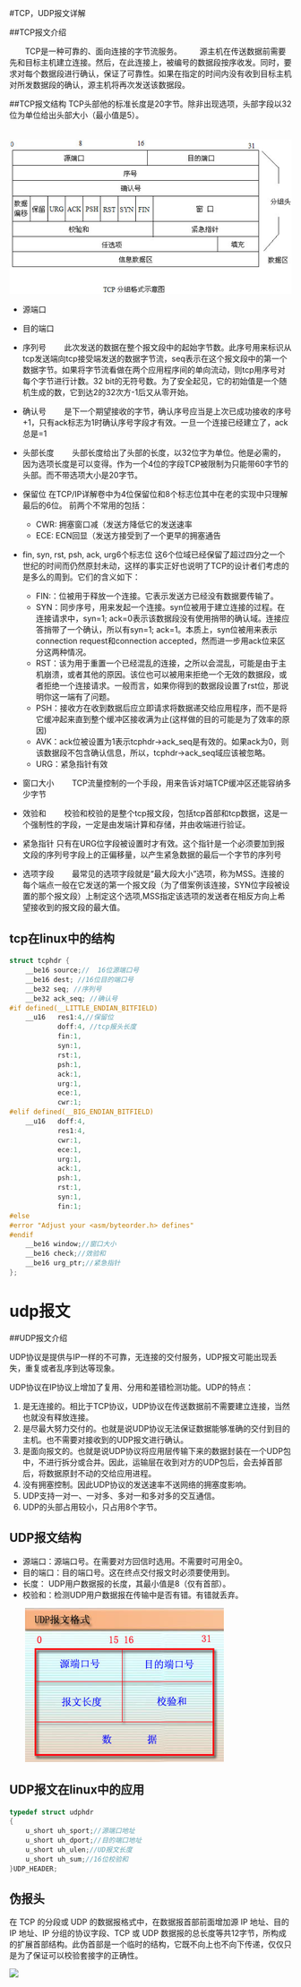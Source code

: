 #TCP，UDP报文详解

##TCP报文介绍

　　TCP是一种可靠的、面向连接的字节流服务。
　　源主机在传送数据前需要先和目标主机建立连接。然后，在此连接上，被编号的数据段按序收发。同时，要求对每个数据段进行确认，保证了可靠性。如果在指定的时间内没有收到目标主机对所发数据段的确认，源主机将再次发送该数据段。

##TCP报文结构
TCP头部他的标准长度是20字节。除非出现选项，头部字段以32位为单位给出头部大小（最小值是5）。

　![](tcp报文.jpg)

- 源端口

- 目的端口

- 序列号
　　此次发送的数据在整个报文段中的起始字节数。此序号用来标识从tcp发送端向tcp接受端发送的数据字节流，seq表示在这个报文段中的第一个数据字节。如果将字节流看做在两个应用程序间的单向流动，则tcp用序号对每个字节进行计数。32 bit的无符号数。为了安全起见，它的初始值是一个随机生成的数，它到达2的32次方-1后又从零开始。

- 确认号
　　是下一个期望接收的字节，确认序号应当是上次已成功接收的序号+1，只有ack标志为1时确认序号字段才有效。一旦一个连接已经建立了，ack总是=1

- 头部长度
　　头部长度给出了头部的长度，以32位字为单位。他是必需的，因为选项长度是可以变得。作为一个4位的字段TCP被限制为只能带60字节的头部。而不带选项大小是20字节。

- 保留位
	在TCP/IP详解卷中为4位保留位和8个标志位其中在老的实现中只理解最后的6位。
    前两个不常用的包括：
	- CWR: 拥塞窗口减（发送方降低它的发送速率
	- ECE: ECN回显（发送方接受到了一个更早的拥塞通告


- fin, syn, rst, psh, ack, urg6个标志位
    这6个位域已经保留了超过四分之一个世纪的时间而仍然原封未动，这样的事实正好也说明了TCP的设计者们考虑的是多么的周到。它们的含义如下：
	- FIN:：位被用于释放一个连接。它表示发送方已经没有数据要传输了。
    - SYN：同步序号，用来发起一个连接。syn位被用于建立连接的过程。在连接请求中，syn=1; ack=0表示该数据段没有使用捎带的确认域。连接应答捎带了一个确认，所以有syn=1; ack=1。本质上，syn位被用来表示connection request和connection accepted，然而进一步用ack位来区分这两种情况。
    - RST：该为用于重置一个已经混乱的连接，之所以会混乱，可能是由于主机崩溃，或者其他的原因。该位也可以被用来拒绝一个无效的数据段，或者拒绝一个连接请求。一般而言，如果你得到的数据段设置了rst位，那说明你这一端有了问题。
    - PSH：接收方在收到数据后应立即请求将数据递交给应用程序，而不是将它缓冲起来直到整个缓冲区接收满为止(这样做的目的可能是为了效率的原因)
    - AVK：ack位被设置为1表示tcphdr->ack_seq是有效的。如果ack为0，则该数据段不包含确认信息，所以，tcphdr->ack_seq域应该被忽略。
    - URG：紧急指针有效

- 窗口大小
　　TCP流量控制的一个手段，用来告诉对端TCP缓冲区还能容纳多少字节

- 效验和
　　校验和校验的是整个tcp报文段，包括tcp首部和tcp数据，这是一个强制性的字段，一定是由发端计算和存储，并由收端进行验证。

- 紧急指针
   只有在URG位字段被设置时才有效。这个指针是一个必须要加到报文段的序列号字段上的正偏移量，以产生紧急数据的最后一个字节的序列号

- 选项字段
　　最常见的选项字段就是“最大段大小”选项，称为MSS。连接的每个端点一般在它发送的第一个报文段（为了借案例该连接，SYN位字段被设置的那个报文段）上制定这个选项,MSS指定该选项的发送者在相反方向上希望接收到的报文段的最大值。

## tcp在linux中的结构


```c
struct tcphdr {
    __be16 source;//  16位源端口号
    __be16 dest; //16位目的端口号
    __be32 seq; //序列号
    __be32 ack_seq; //确认号
#if defined(__LITTLE_ENDIAN_BITFIELD)
    __u16   res1:4,//保留位
            doff:4, //tcp报头长度
            fin:1,
            syn:1,
            rst:1,
            psh:1,
            ack:1,
            urg:1,
            ece:1,
            cwr:1;
#elif defined(__BIG_ENDIAN_BITFIELD)
    __u16   doff:4,
            res1:4,
            cwr:1,
            ece:1,
            urg:1,
            ack:1,
            psh:1,
            rst:1,
            syn:1,
            fin:1;
#else
#error "Adjust your <asm/byteorder.h> defines"
#endif
    __be16 window;//窗口大小
    __be16 check;//效验和
    __be16 urg_ptr;//紧急指针
};
```






# udp报文

##UDP报文介绍

UDP协议是提供与IP一样的不可靠，无连接的交付服务，UDP报文可能出现丢失，重复或者乱序到达等现象。

UDP协议在IP协议上增加了复用、分用和差错检测功能。UDP的特点：

1. 是无连接的。相比于TCP协议，UDP协议在传送数据前不需要建立连接，当然也就没有释放连接。
2. 是尽最大努力交付的。也就是说UDP协议无法保证数据能够准确的交付到目的主机。也不需要对接收到的UDP报文进行确认。
3. 是面向报文的。也就是说UDP协议将应用层传输下来的数据封装在一个UDP包中，不进行拆分或合并。因此，运输层在收到对方的UDP包后，会去掉首部后，将数据原封不动的交给应用进程。
4. 没有拥塞控制。因此UDP协议的发送速率不送网络的拥塞度影响。
5. UDP支持一对一、一对多、多对一和多对多的交互通信。
6. UDP的头部占用较小，只占用8个字节。

## UDP报文结构

- 源端口：源端口号。在需要对方回信时选用。不需要时可用全0。
- 目的端口：目的端口号。这在终点交付报文时必须要使用到。
- 长度： UDP用户数据报的长度，其最小值是8（仅有首部）。
- 校验和：检测UDP用户数据报在传输中是否有错。有错就丢弃。

　　![](udp1.jpg)

## UDP报文在linux中的应用
```c
typedef struct udphdr
{
    u_short uh_sport;//源端口地址
    u_short uh_dport;//目的端口地址
    u_short uh_ulen;//UD报文长度
    u_short uh_sum;//16位校验和
}UDP_HEADER;
```
## 伪报头

在 TCP 的分段或 UDP 的数据报格式中，在数据报首部前面增加源 IP 地址、目的 IP 地址、IP 分组的协议字段、TCP 或 UDP 数据报的总长度等共12字节，所构成的扩展首部结构。此伪首部是一个临时的结构，它既不向上也不向下传递，仅仅只是为了保证可以校验套接字的正确性。

![](pseduo_head.jpg)

